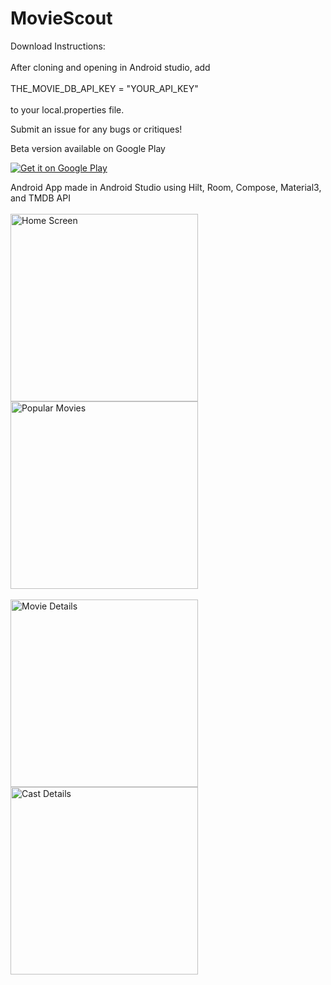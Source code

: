 # MovieScout

Download Instructions:<br/><br/>
After cloning and opening in Android studio, add 
<br/><br/>
THE_MOVIE_DB_API_KEY = "YOUR_API_KEY"
<br/><br/>
to your local.properties file.

Submit an issue for any bugs or critiques!

Beta version available on Google Play

[<img alt="Get it on Google Play" src="https://play.google.com/intl/en_us/badges/images/generic/en_badge_web_generic.png" />](https://play.google.com/store/apps/details?id=com.silas.silviaasmat.movienight20&pcampaignid=web_share)




Android App made in Android Studio using Hilt, Room, Compose, Material3, and TMDB API
<br/><br/>
<img src="https://github.com/user-attachments/assets/3b83f1c8-f81e-4a73-89cc-42c8ca746c28" alt="Home Screen" width="300" valign="top">
<img src="https://github.com/user-attachments/assets/9792e474-fe50-4e13-934f-f0267c19e9fb" alt="Popular Movies" width="300" valign="top">
<br/><br/>
<img src="https://github.com/user-attachments/assets/91475bfe-7470-4ecb-a3cf-9745750ab4b7" alt="Movie Details" width="300" valign="top">
<img src="https://github.com/user-attachments/assets/3e7311a9-88b0-4030-bbef-945f7fbade65" alt="Cast Details" width="300" valign="top">


